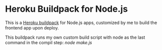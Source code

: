 Heroku Buildpack for Node.js
============================

This is a [Heroku buildpack](http://devcenter.heroku.com/articles/buildpacks) for Node.js apps, customized by me to build the frontend app upon deploy.

This buildpack runs my own custom build script with node as the last command in the compil step: *node make.js*
